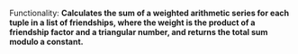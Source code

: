 Functionality: **Calculates the sum of a weighted arithmetic series for each tuple in a list of friendships, where the weight is the product of a friendship factor and a triangular number, and returns the total sum modulo a constant.**